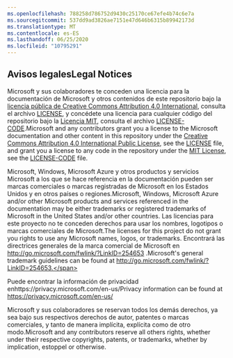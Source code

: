 ```yaml
---
ms.openlocfilehash: 788258d786752d9430c25170ce67efe4b74c6e7a
ms.sourcegitcommit: 537dd9ad3826ae7151e47d646b6315b89942173d
ms.translationtype: MT
ms.contentlocale: es-ES
ms.lasthandoff: 06/25/2020
ms.locfileid: "10795291"
---
```

## <span data-ttu-id="615f6-101">Avisos legales</span><span class="sxs-lookup"><span data-stu-id="615f6-101">Legal Notices</span></span>
<span data-ttu-id="615f6-102">Microsoft y sus colaboradores te conceden una licencia para la documentación de Microsoft y otros contenidos de este repositorio bajo la [licencia pública de Creative Commons Attribution 4.0 International](https://creativecommons.org/licenses/by/4.0/legalcode), consulta el archivo [LICENSE](LICENSE), y concédete una licencia para cualquier código del repositorio bajo la [Licencia MIT](https://opensource.org/licenses/MIT), consulta el archivo [LICENSE-CODE](LICENSE-CODE).</span><span class="sxs-lookup"><span data-stu-id="615f6-102">Microsoft and any contributors grant you a license to the Microsoft documentation and other content in this repository under the [Creative Commons Attribution 4.0 International Public License](https://creativecommons.org/licenses/by/4.0/legalcode), see the [LICENSE](LICENSE) file, and grant you a license to any code in the repository under the [MIT License](https://opensource.org/licenses/MIT), see the [LICENSE-CODE](LICENSE-CODE) file.</span></span>

<span data-ttu-id="615f6-103">Microsoft, Windows, Microsoft Azure y otros productos y servicios Microsoft a los que se hace referencia en la documentación pueden ser marcas comerciales o marcas registradas de Microsoft en los Estados Unidos y en otros países o regiones.</span><span class="sxs-lookup"><span data-stu-id="615f6-103">Microsoft, Windows, Microsoft Azure and/or other Microsoft products and services referenced in the documentation may be either trademarks or registered trademarks of Microsoft in the United States and/or other countries.</span></span>
<span data-ttu-id="615f6-104">Las licencias para este proyecto no te conceden derechos para usar los nombres, logotipos o marcas comerciales de Microsoft.</span><span class="sxs-lookup"><span data-stu-id="615f6-104">The licenses for this project do not grant you rights to use any Microsoft names, logos, or trademarks.</span></span>
<span data-ttu-id="615f6-105">Encontrará las directrices generales de la marca comercial de Microsoft en http://go.microsoft.com/fwlink/?LinkID=254653 .</span><span class="sxs-lookup"><span data-stu-id="615f6-105">Microsoft's general trademark guidelines can be found at http://go.microsoft.com/fwlink/?LinkID=254653.</span></span>

<span data-ttu-id="615f6-106">Puede encontrar la información de privacidad enhttps://privacy.microsoft.com/en-us/</span><span class="sxs-lookup"><span data-stu-id="615f6-106">Privacy information can be found at https://privacy.microsoft.com/en-us/</span></span>

<span data-ttu-id="615f6-107">Microsoft y sus colaboradores se reservan todos los demás derechos, ya sea bajo sus respectivos derechos de autor, patentes o marcas comerciales, y tanto de manera implícita, explícita como de otro modo.</span><span class="sxs-lookup"><span data-stu-id="615f6-107">Microsoft and any contributors reserve all others rights, whether under their respective copyrights, patents, or trademarks, whether by implication, estoppel or otherwise.</span></span>